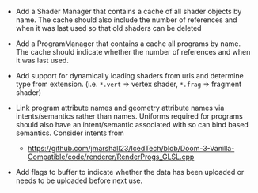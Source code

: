* Add a Shader Manager that contains a cache of all shader objects by name. The cache should also include the
  number of references and when it was last used so that old shaders can be deleted

* Add a ProgramManager that contains a cache all programs by name. The cache should indicate whether the number
  of references and when it was last used.

* Add support for dynamically loading shaders from urls and determine type from extension.
  (i.e. `*.vert` => vertex shader, `*.frag` => fragment shader)

* Link program attribute names and geometry attribute names via intents/semantics rather
  than names. Uniforms required for programs should also have an intent/semantic associated
  with so can bind  based semantics. Consider intents from
  - https://github.com/jmarshall23/IcedTech/blob/Doom-3-Vanilla-Compatible/code/renderer/RenderProgs_GLSL.cpp

* Add flags to buffer to indicate whether the data has been uploaded or needs to be uploaded before next use.
